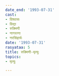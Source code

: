 ```yaml
---
date_end: '1993-07-31'
cast:
- विश्वासः
- विद्या
- रुक्मिणी
- नागरत्ना
- नरसिंहार्यः
date: '1993-07-31'
rasyataa: 5
title: रुक्मिणी-मृत्युः
topics:
- मृत्युः

---
```

